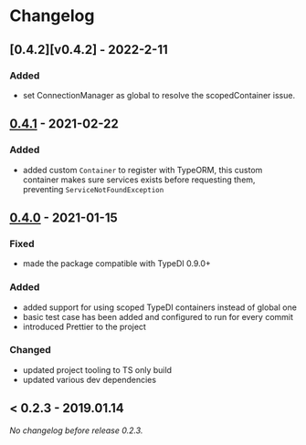 # Changelog

## [0.4.2][v0.4.2] - 2022-2-11

### Added

- set ConnectionManager as global to resolve the scopedContainer issue.

## [0.4.1][v0.4.1] - 2021-02-22

### Added

- added custom `Container` to register with TypeORM, this custom container makes sure services exists before
  requesting them, preventing `ServiceNotFoundException`

## [0.4.0][v0.4.0] - 2021-01-15

### Fixed

- made the package compatible with TypeDI 0.9.0+

### Added

- added support for using scoped TypeDI containers instead of global one
- basic test case has been added and configured to run for every commit
- introduced Prettier to the project

### Changed

- updated project tooling to TS only build
- updated various dev dependencies

## < 0.2.3 - 2019.01.14

_No changelog before release 0.2.3._

[v0.4.0]: https://github.com/typeorm/typeorm-typedi-extensions/compare/v0.2.3...v0.4.0
[v0.4.1]: https://github.com/typeorm/typeorm-typedi-extensions/compare/v0.4.0...v0.4.1
